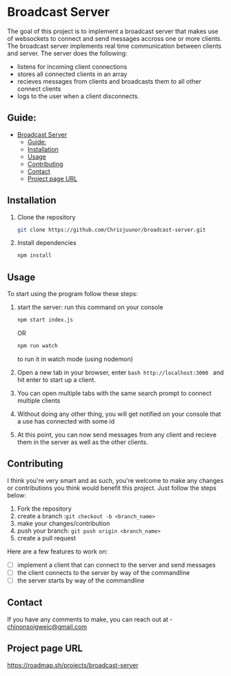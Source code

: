 # Broadcast Server

The goal of this project is to implement a broadcast server that makes use of websockets to connect and send messages accross one or more clients.
The broadcast server implements real time communication between clients and server.
The server does the following:

- listens for incoming client connections
- stores all connected clients in an array
- recieves messages from clients and broadcasts them to all other connect clients
- logs to the user when a client disconnects.

## Guide:

- [Broadcast Server](#broadcast-server)
  - [Guide:](#guide)
  - [Installation](#installation)
  - [Usage](#usage)
  - [Contributing](#contributing)
  - [Contact](#contact)
  - [Project page URL](#project-page-url)

## Installation

1. Clone the repository

   ```bash
   git clone https://github.com/Chrisjuunor/broadcast-server.git
   ```

2. Install dependencies
   ```bash
   npm install
   ```

## Usage

To start using the program follow these steps:

1. start the server: run this command on your console

   ```bash
   npm start index.js
   ```

   OR

   ```bash
   npm run watch
   ```

   to run it in watch mode (using nodemon)

2. Open a new tab in your browser, enter `bash http://localhost:3000 ` and hit enter to start up a client.
3. You can open multiple tabs with the same search prompt to connect multiple clients
4. Without doing any other thing, you will get notified on your console that a use has connected with some id
5. At this point, you can now send messages from any client and recieve them in the server as well as the other clients.

## Contributing

I think you're very smart and as such, you're welcome to make any changes or contributions you think would benefit this project. Just follow the steps below:

1. Fork the repository
2. create a branch :`git checkout -b <branch_name>`
3. make your changes/contribution
4. push your branch: `git push origin <branch_name> `
5. create a pull request

Here are a few features to work on:

- [ ] implement a client that can connect to the server and send messages
- [ ] the client connects to the server by way of the commandline
- [ ] the server starts by way of the commandline

## Contact

If you have any comments to make, you can reach out at - chinonsoigweic@gmail.com

## Project page URL

https://roadmap.sh/projects/broadcast-server
